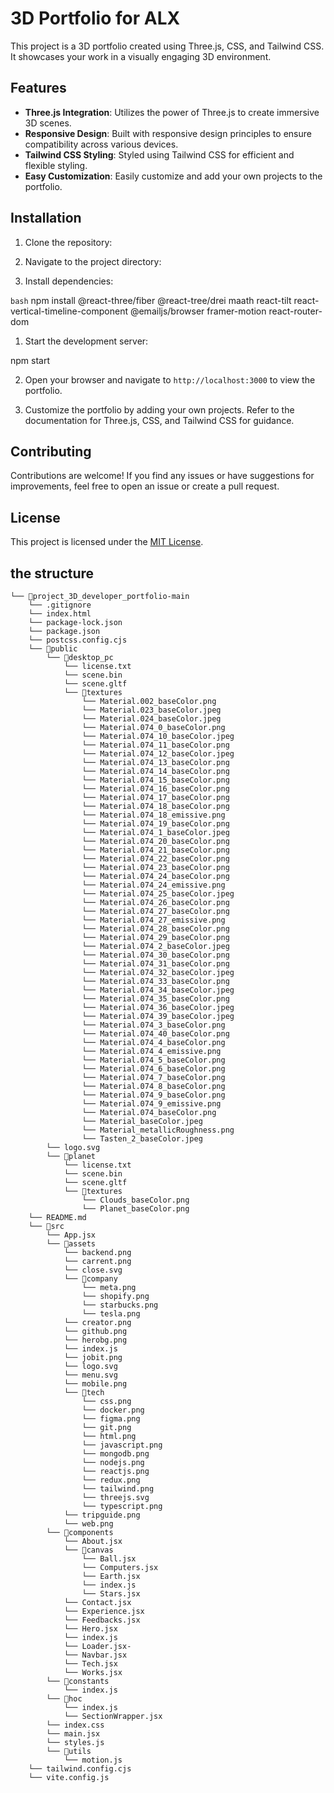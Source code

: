 # 3D Portfolio for ALX

This project is a 3D portfolio created using Three.js, CSS, and Tailwind CSS. It showcases your work in a visually engaging 3D environment.

## Features

- **Three.js Integration**: Utilizes the power of Three.js to create immersive 3D scenes.
- **Responsive Design**: Built with responsive design principles to ensure compatibility across various devices.
- **Tailwind CSS Styling**: Styled using Tailwind CSS for efficient and flexible styling.
- **Easy Customization**: Easily customize and add your own projects to the portfolio.

## Installation

1. Clone the repository:

2. Navigate to the project directory:

3. Install dependencies:

`bash`
npm install @react-three/fiber @react-tree/drei maath react-tilt react-vertical-timeline-component @emailjs/browser framer-motion react-router-dom

1. Start the development server:

npm start

2. Open your browser and navigate to `http://localhost:3000` to view the portfolio.

3. Customize the portfolio by adding your own projects. Refer to the documentation for Three.js, CSS, and Tailwind CSS for guidance.

## Contributing

Contributions are welcome! If you find any issues or have suggestions for improvements, feel free to open an issue or create a pull request.

## License

This project is licensed under the [MIT License](LICENSE).


## the structure
```
└── 📁project_3D_developer_portfolio-main
    └── .gitignore
    └── index.html
    └── package-lock.json
    └── package.json
    └── postcss.config.cjs
    └── 📁public
        └── 📁desktop_pc
            └── license.txt
            └── scene.bin
            └── scene.gltf
            └── 📁textures
                └── Material.002_baseColor.png
                └── Material.023_baseColor.jpeg
                └── Material.024_baseColor.jpeg
                └── Material.074_0_baseColor.png
                └── Material.074_10_baseColor.jpeg
                └── Material.074_11_baseColor.png
                └── Material.074_12_baseColor.jpeg
                └── Material.074_13_baseColor.png
                └── Material.074_14_baseColor.png
                └── Material.074_15_baseColor.png
                └── Material.074_16_baseColor.png
                └── Material.074_17_baseColor.png
                └── Material.074_18_baseColor.png
                └── Material.074_18_emissive.png
                └── Material.074_19_baseColor.png
                └── Material.074_1_baseColor.jpeg
                └── Material.074_20_baseColor.png
                └── Material.074_21_baseColor.png
                └── Material.074_22_baseColor.png
                └── Material.074_23_baseColor.png
                └── Material.074_24_baseColor.png
                └── Material.074_24_emissive.png
                └── Material.074_25_baseColor.jpeg
                └── Material.074_26_baseColor.png
                └── Material.074_27_baseColor.png
                └── Material.074_27_emissive.png
                └── Material.074_28_baseColor.png
                └── Material.074_29_baseColor.png
                └── Material.074_2_baseColor.jpeg
                └── Material.074_30_baseColor.png
                └── Material.074_31_baseColor.png
                └── Material.074_32_baseColor.jpeg
                └── Material.074_33_baseColor.png
                └── Material.074_34_baseColor.jpeg
                └── Material.074_35_baseColor.png
                └── Material.074_36_baseColor.jpeg
                └── Material.074_39_baseColor.jpeg
                └── Material.074_3_baseColor.png
                └── Material.074_40_baseColor.png
                └── Material.074_4_baseColor.png
                └── Material.074_4_emissive.png
                └── Material.074_5_baseColor.png
                └── Material.074_6_baseColor.png
                └── Material.074_7_baseColor.png
                └── Material.074_8_baseColor.png
                └── Material.074_9_baseColor.png
                └── Material.074_9_emissive.png
                └── Material.074_baseColor.png
                └── Material_baseColor.jpeg
                └── Material_metallicRoughness.png
                └── Tasten_2_baseColor.jpeg
        └── logo.svg
        └── 📁planet
            └── license.txt
            └── scene.bin
            └── scene.gltf
            └── 📁textures
                └── Clouds_baseColor.png
                └── Planet_baseColor.png
    └── README.md
    └── 📁src
        └── App.jsx
        └── 📁assets
            └── backend.png
            └── carrent.png
            └── close.svg
            └── 📁company
                └── meta.png
                └── shopify.png
                └── starbucks.png
                └── tesla.png
            └── creator.png
            └── github.png
            └── herobg.png
            └── index.js
            └── jobit.png
            └── logo.svg
            └── menu.svg
            └── mobile.png
            └── 📁tech
                └── css.png
                └── docker.png
                └── figma.png
                └── git.png
                └── html.png
                └── javascript.png
                └── mongodb.png
                └── nodejs.png
                └── reactjs.png
                └── redux.png
                └── tailwind.png
                └── threejs.svg
                └── typescript.png
            └── tripguide.png
            └── web.png
        └── 📁components
            └── About.jsx
            └── 📁canvas
                └── Ball.jsx
                └── Computers.jsx
                └── Earth.jsx
                └── index.js
                └── Stars.jsx
            └── Contact.jsx
            └── Experience.jsx
            └── Feedbacks.jsx
            └── Hero.jsx
            └── index.js
            └── Loader.jsx-
            └── Navbar.jsx
            └── Tech.jsx
            └── Works.jsx
        └── 📁constants
            └── index.js
        └── 📁hoc
            └── index.js
            └── SectionWrapper.jsx
        └── index.css
        └── main.jsx
        └── styles.js
        └── 📁utils
            └── motion.js
    └── tailwind.config.cjs
    └── vite.config.js
```